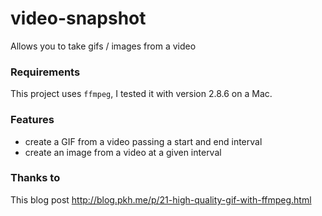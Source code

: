 # video-snapshot
Allows you to take gifs / images from a video

### Requirements

This project uses `ffmpeg`, I tested it with version 2.8.6 on a Mac.

### Features

 * create a GIF from a video passing a start and end interval
 * create an image from a video at a given interval

### Thanks to

This blog post http://blog.pkh.me/p/21-high-quality-gif-with-ffmpeg.html
